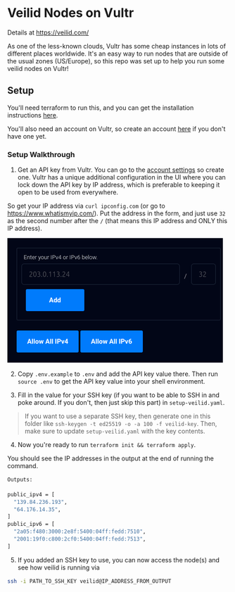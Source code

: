 # Veilid Nodes on Vultr

Details at https://veilid.com/

As one of the less-known clouds, Vultr has some cheap instances in lots of different places worldwide. It's an easy way to run nodes that are outside of the usual zones (US/Europe), so this repo was set up to help you run some veilid nodes on Vultr!

## Setup

You'll need terraform to run this, and you can get the installation instructions [here](https://developer.hashicorp.com/terraform/install).

You'll also need an account on Vultr, so create an account [here](https://www.vultr.com/) if you don't have one yet.

### Setup Walkthrough

1. Get an API key from Vultr. You can go to the [account settings](https://my.vultr.com/settings/#settingsapi) so create one. Vultr has a unique additional configuration in the UI where you can lock down the API key by IP address, which is preferable to keeping it open to be used from everywhere.

So get your IP address via `curl ipconfig.com` (or go to https://www.whatismyip.com/). Put the address in the form, and just use `32` as the second number after the `/` (that means this IP address and ONLY this IP address).

![IP address lockdown](ip-lockdown.png)

2. Copy `.env.example` to `.env` and add the API key value there. Then run `source .env` to get the API key value into your shell environment.

3. Fill in the value for your SSH key (if you want to be able to SSH in and poke around. If you don't, then just skip this part) in `setup-veilid.yaml`.

> If you want to use a separate SSH key, then generate one in this folder like `ssh-keygen -t ed25519 -o -a 100 -f veilid-key`. Then, make sure to update `setup-veilid.yaml` with the key contents.

4. Now you're ready to run `terraform init && terraform apply`.

You should see the IP addresses in the output at the end of running the command.

```sh
Outputs:

public_ipv4 = [
  "139.84.236.193",
  "64.176.14.35",
]
public_ipv6 = [
  "2a05:f480:3000:2e8f:5400:04ff:fedd:7510",
  "2001:19f0:c800:2cf0:5400:04ff:fedd:7513",
]
```

5. If you added an SSH key to use, you can now access the node(s) and see how veilid is running via

```sh
ssh -i PATH_TO_SSH_KEY veilid@IP_ADDRESS_FROM_OUTPUT
```